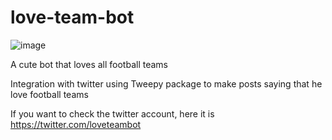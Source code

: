 # love-team-bot

![image](https://github.com/Marcostbo/love-team-bot/assets/42622686/5452b654-7e77-4cbb-95d2-0ee062e09beb)

A cute bot that loves all football teams

Integration with twitter using Tweepy package to make posts saying that he love football teams

If you want to check the twitter account, here it is https://twitter.com/loveteambot


